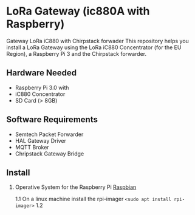 # LoRa Gateway (ic880A with Raspberry)
Gateway LoRa iC880 with Chirpstack forwader
This repository helps you install a LoRa Gateway using the LoRa iC880 Concentrator (for the EU Region), a Raspberry Pi 3 and the Chirpstack forwarder.

## Hardware Needed

* Raspberry Pi 3.0 with 
* iC880 Concentrator
* SD Card (> 8GB)

## Software Requirements

* Semtech Packet Forwarder
* HAL Gateway Driver 
* MQTT Broker 
* Chripstack Gateway Bridge

## Install

1. Operative System for the Raspberry Pi [Raspbian](https://www.raspberrypi.org/documentation/installation/installing-images/)

    1.1 On a linux machine install the rpi-imager `<sudo apt install rpi-imager>` 
    1.2
